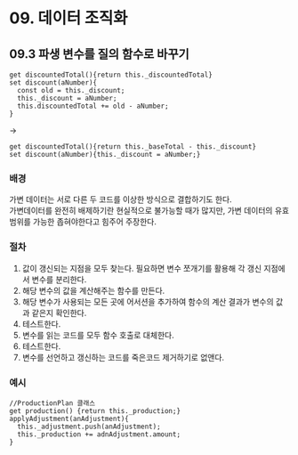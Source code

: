# 09. 데이터 조직화
## 09.3 파생 변수를 질의 함수로 바꾸기
```JS
get discountedTotal(){return this._discountedTotal}
set discount(aNumber){
  const old = this._discount;
  this._discount = aNumber;
  this.discountedTotal += old - aNumber;
}
```
->
```JS
get discountedTotal(){return this._baseTotal - this._discount}
set discount(aNumber){this._discount = aNumber;}
```

### 배경
가변 데이터는 서로 다른 두 코드를 이상한 방식으로 결합하기도 한다.  
가변데이터를 완전히 배제하기란 현실적으로 불가능할 때가 많지만, 가변 데이터의 유효 범위를 가능한 좁혀야한다고 힘주어 주장한다.  


### 절차
1. 값이 갱신되는 지점을 모두 찾는다. 필요하면 변수 쪼개기를 활용해 각 갱신 지점에서 변수를 분리한다.
2. 해당 변수의 값을 계산해주는 함수를 만든다.
3. 해당 변수가 사용되는 모든 곳에 어서션을 추가하여 함수의 계산 결과가 변수의 값과 같은지 확인한다.
4. 테스트한다.
5. 변수를 읽는 코드를 모두 함수 호출로 대체한다.
6. 테스트한다.
7. 변수를 선언하고 갱신하는 코드를 죽은코드 제거하기로 없앤다.

### 예시
```JS
//ProductionPlan 클래스
get production() {return this._production;}
applyAdjustment(anAdjustment){
  this._adjustment.push(anAdjustment);
  this._production += adnAdjustment.amount;
}
```































